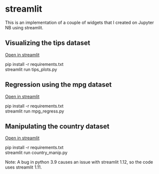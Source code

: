 # streamlit

<p>This is an implementation of a couple of widgets that I created on Jupyter NB using streamlit.</p>

<h2>Visualizing the tips dataset</h2>

<p><a href="https://cjschan-streamlit-tips-plots-9dqxk2.streamlitapp.com/">Open in streamlit</a></p>

<p>pip install -r requirements.txt<br/>
streamlit run tips_plots.py
</p>

<h2>Regression using the mpg dataset</h2>

<p><a href="https://cjschan-streamlit-mpg-regress-ny130h.streamlitapp.com">Open in streamlit</a></p>

<p>pip install -r requirements.txt<br/>
streamlit run mpg_regress.py
</p>

<h2>Manipulating the country dataset</h2>

<p><a href="https://cjschan-streamlit-country-manip-ejxizx.streamlitapp.com/">Open in streamlit</a></p>

<p>pip install -r requirements.txt<br/>
streamlit run country_manip.py
</p>

<p>Note: A bug in python 3.9 causes an issue with streamlit 1.12, so the code uses streamlit 1.11.</p>
